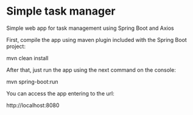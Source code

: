 # Simple task manager
Simple web app for task management using Spring Boot and Axios

First, compile the app using maven plugin included with the Spring Boot project:

mvn clean install

After that, just run the app using the next command on the console:

mvn spring-boot:run

You can access the app entering to the url:

http://localhost:8080
